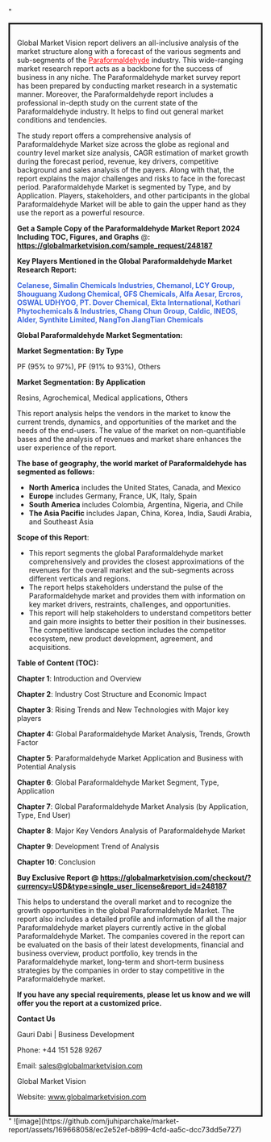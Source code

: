 "<div style='border: 3px solid black; padding: 1em;'>

Global Market Vision report delivers an all-inclusive analysis of the market structure along with a forecast of the various segments and sub-segments of the <a style='color: #ff0000;' href='https://globalmarketvision.com/reports/global-paraformaldehyde-market/248187'>Paraformaldehyde</a> industry. This wide-ranging market research report acts as a backbone for the success of business in any niche. The Paraformaldehyde market survey report has been prepared by conducting market research in a systematic manner. Moreover, the Paraformaldehyde report includes a professional in-depth study on the current state of the Paraformaldehyde industry. It helps to find out general market conditions and tendencies.

The study report offers a comprehensive analysis of Paraformaldehyde Market size across the globe as regional and country level market size analysis, CAGR estimation of market growth during the forecast period, revenue, key drivers, competitive background and sales analysis of the payers. Along with that, the report explains the major challenges and risks to face in the forecast period. Paraformaldehyde Market is segmented by Type, and by Application. Players, stakeholders, and other participants in the global Paraformaldehyde Market will be able to gain the upper hand as they use the report as a powerful resource.

<strong>Get a Sample Copy of the Paraformaldehyde Market Report 2024 Including TOC, Figures, and Graphs</strong> @<strong>:</strong><strong> <a style='color: #ff0000;' href='https://globalmarketvision.com/sample_request/248187?utm_source=linkedinPulse&utm_medium=Juhi&utm_campaign=Juhi'><strong>https://globalmarketvision.com/sample_request/248187</strong></a></strong>

<strong>Key Players Mentioned in the Global Paraformaldehyde Market Research Report:</strong>

<strong style='color: #4169e1;'>Celanese, Simalin Chemicals Industries, Chemanol, LCY Group, Shouguang Xudong Chemical, GFS Chemicals, Alfa Aesar, Ercros, OSWAL UDHYOG, PT. Dover Chemical, Ekta International, Kothari Phytochemicals & Industries, Chang Chun Group, Caldic, INEOS, Alder, Synthite Limited, NangTon JiangTian Chemicals</strong>

<strong>Global Paraformaldehyde Market Segmentation:</strong>

<strong>Market Segmentation: By Type</strong>

PF (95% to 97%), PF (91% to 93%), Others

<strong>Market Segmentation: By Application</strong>

Resins, Agrochemical, Medical applications, Others

This report analysis helps the vendors in the market to know the current trends, dynamics, and opportunities of the market and the needs of the end-users. The value of the market on non-quantifiable bases and the analysis of revenues and market share enhances the user experience of the report.

<strong>The base of geography, the world market of Paraformaldehyde has segmented as follows:</strong>
<ul>
  <li><strong>North America</strong> includes the United States, Canada, and Mexico</li>
  <li><strong>Europe</strong> includes Germany, France, UK, Italy, Spain</li>
  <li><strong>South America</strong> includes Colombia, Argentina, Nigeria, and Chile</li>
  <li><strong>The Asia Pacific</strong> includes Japan, China, Korea, India, Saudi Arabia, and Southeast Asia</li>
</ul>
<strong>Scope of this Report</strong>:
<ul>
  <li>This report segments the global Paraformaldehyde market comprehensively and provides the closest approximations of the revenues for the overall market and the sub-segments across different verticals and regions.</li>
  <li>The report helps stakeholders understand the pulse of the Paraformaldehyde market and provides them with information on key market drivers, restraints, challenges, and opportunities.</li>
  <li>This report will help stakeholders to understand competitors better and gain more insights to better their position in their businesses. The competitive landscape section includes the competitor ecosystem, new product development, agreement, and acquisitions.</li>
</ul>
<strong>Table of Content (TOC): </strong>

<strong>Chapter 1</strong>: Introduction and Overview

<strong>Chapter 2</strong>: Industry Cost Structure and Economic Impact

<strong>Chapter 3</strong>: Rising Trends and New Technologies with Major key players

<strong>Chapter 4:</strong> Global Paraformaldehyde Market Analysis, Trends, Growth Factor

<strong>Chapter 5</strong>: Paraformaldehyde Market Application and Business with Potential Analysis

<strong>Chapter 6</strong>: Global Paraformaldehyde Market Segment, Type, Application

<strong>Chapter 7</strong>: Global Paraformaldehyde Market Analysis (by Application, Type, End User)

<strong>Chapter 8</strong>: Major Key Vendors Analysis of Paraformaldehyde Market

<strong>Chapter 9</strong>: Development Trend of Analysis

<strong>Chapter 10</strong>: Conclusion

<strong>Buy Exclusive Report @</strong><strong> <strong><a style='color: #ff0000;' href='https://globalmarketvision.com/checkout/?currency=USD&type=single_user_license&report_id=248187?utm_source=linkedinPulse&utm_medium=Juhi&utm_campaign=Juhi'>https://globalmarketvision.com/checkout/?currency=USD&type=single_user_license&report_id=248187</a></strong>
</strong>

This helps to understand the overall market and to recognize the growth opportunities in the global Paraformaldehyde Market. The report also includes a detailed profile and information of all the major Paraformaldehyde market players currently active in the global Paraformaldehyde Market. The companies covered in the report can be evaluated on the basis of their latest developments, financial and business overview, product portfolio, key trends in the Paraformaldehyde market, long-term and short-term business strategies by the companies in order to stay competitive in the Paraformaldehyde market.

<strong>If you have any special requirements, please let us know and we will offer you the report at a customized price.</strong>

<strong>Contact Us</strong>

Gauri Dabi | Business Development

Phone: +44 151 528 9267

Email: <a href='mailto:sales@globalmarketvision.com'>sales@globalmarketvision.com</a>

Global Market Vision

Website: <a href='http://www.globalmarketvision.com/'>www.globalmarketvision.com</a>

</div>"
![image](https://github.com/juhiparchake/market-report/assets/169668058/ec2e52ef-b899-4cfd-aa5c-dcc73dd5e727)
